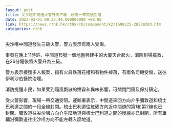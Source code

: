 ```yaml
---
layout: post
title: 尖沙咀中間道火警升為三級　現場一帶交通受阻
date: 2023-03-03 00:25:49.000000000 +08:00
link: https://news.rthk.hk/rthk/ch/component/k2/1690225-20230303.htm
categories: rthk
---
```


尖沙咀中間道發生三級火警，警方表示有兩人受傷。

事發在晚上11時許，中間道15號一個地盤興建中的大廈天台起火，消防到場撲救，在26分鐘後將火警升為三級。

警方表示接獲多人報案，指有火屑跌落花槽和有物件掉落，有兩名司機受傷，送往伊利沙伯醫院治理。

消防提醒市民，如果受到隨風飄散的煙霧和異味影響，可關閉門窗及保持鎮定。

受火警影響，現場一帶交通受阻。運輸署表示，中間道來回方向介乎彌敦道和梳士巴利道之間的一段全線封閉。梳士巴利道往紅磡方向近中間道的第1和第2線也已封閉。彌敦道往尖沙咀方向介乎麼地道與梳士巴利道之間的慢線亦已封閉。所有車輛沿彌敦道往尖沙咀方向不能左轉入麼地道。
